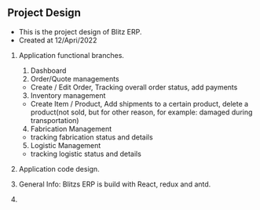 ## Project Design

- This is the project design of Blitz ERP.
- Created at 12/Apri/2022

1. Application functional branches.

   1. Dashboard
   2. Order/Quote managements

   - Create / Edit Order, Tracking overall order status, add payments

   3. Inventory management

   - Create Item / Product, Add shipments to a certain product, delete a product(not sold, but for other reason, for example: damaged during transportation)

   4. Fabrication Management

   - tracking fabrication status and details

   5. Logistic Management

   - tracking logistic status and details

2. Application code design.

  1. General Info: Blitzs ERP is build with React, redux and antd. 
  2. 
